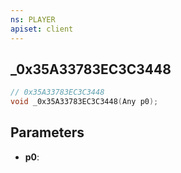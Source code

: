 ```yaml
---
ns: PLAYER
apiset: client
---
```

## _0x35A33783EC3C3448

```c
// 0x35A33783EC3C3448
void _0x35A33783EC3C3448(Any p0);
```


## Parameters
* **p0**:



